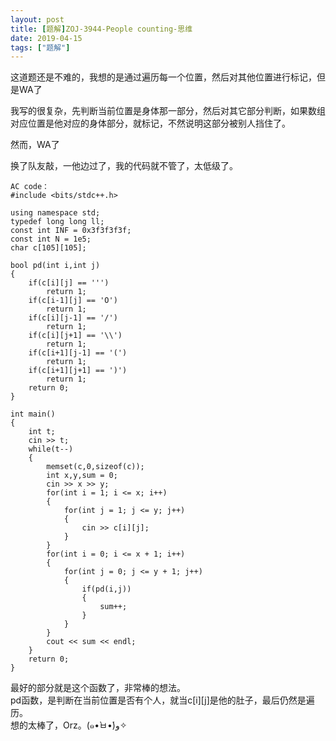 ```yaml
---
layout: post
title: [题解]ZOJ-3944-People counting-思维
date: 2019-04-15
tags: ["题解"]
---
```


<!-- wp:paragraph -->

这道题还是不难的，我想的是通过遍历每一个位置，然后对其他位置进行标记，但是WA了  

我写的很复杂，先判断当前位置是身体那一部分，然后对其它部分判断，如果数组对应位置是他对应的身体部分，就标记，不然说明这部分被别人挡住了。  

然而，WA了

<!-- /wp:paragraph -->

<!-- wp:paragraph -->

换了队友敲，一他边过了，我的代码就不管了，太低级了。

<!-- /wp:paragraph -->

<!-- wp:code -->

    AC code：
    #include <bits/stdc++.h>

    using namespace std;
    typedef long long ll;
    const int INF = 0x3f3f3f3f;
    const int N = 1e5;
    char c[105][105];

    bool pd(int i,int j)
    {
        if(c[i][j] == ''')
            return 1;
        if(c[i-1][j] == 'O')
            return 1;
        if(c[i][j-1] == '/')
            return 1;
        if(c[i][j+1] == '\\')
            return 1;
        if(c[i+1][j-1] == '(')
            return 1;
        if(c[i+1][j+1] == ')')
            return 1;
        return 0;
    }

    int main()
    {
        int t;
        cin >> t;
        while(t--)
        {
            memset(c,0,sizeof(c));
            int x,y,sum = 0;
            cin >> x >> y;
            for(int i = 1; i <= x; i++)
            {
                for(int j = 1; j <= y; j++)
                {
                    cin >> c[i][j];
                }
            }
            for(int i = 0; i <= x + 1; i++)
            {
                for(int j = 0; j <= y + 1; j++)
                {
                    if(pd(i,j))
                    {
                        sum++;
                    }
                }
            }
            cout << sum << endl;
        }
        return 0;
    }

<!-- /wp:code -->

<!-- wp:paragraph -->

最好的部分就是这个函数了，非常棒的想法。  
 pd函数，是判断在当前位置是否有个人，就当c[i][j]是他的肚子，最后仍然是遍历。  
 想的太棒了，Orz。(๑•̀ㅂ•́)و✧

<!-- /wp:paragraph -->